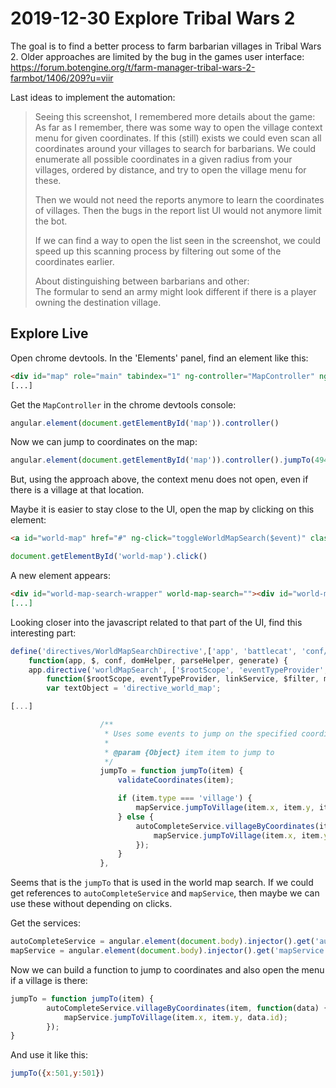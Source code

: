 # 2019-12-30 Explore Tribal Wars 2

The goal is to find a better process to farm barbarian villages in Tribal Wars 2. Older approaches are limited by the bug in the games user interface: https://forum.botengine.org/t/farm-manager-tribal-wars-2-farmbot/1406/209?u=viir

Last ideas to implement the automation:

> Seeing this screenshot, I remembered more details about the game:  
> As far as I remember, there was some way to open the village context menu for given coordinates. If this (still) exists we could even scan all coordinates around your villages to search for barbarians. We could enumerate all possible coordinates in a given radius from your villages, ordered by distance, and try to open the village menu for these.  
>  
> Then we would not need the reports anymore to learn the coordinates of villages. Then the bugs in the report list UI would not anymore limit the bot.  
>  
> If we can find a way to open the list seen in the screenshot, we could speed up this scanning process by filtering out some of the coordinates earlier.  
>  
> About distinguishing between barbarians and other:  
> The formular to send an army might look different if there is a player owning the destination village.

## Explore Live

Open chrome devtools. In the 'Elements' panel, find an element like this:

```HTML
<div id="map" role="main" tabindex="1" ng-controller="MapController" ng-class="{running: isInitialized}" class="running"> <div ng-embedded-include="true">
[...]
```

Get the `MapController` in the chrome devtools console:

```javascript
angular.element(document.getElementById('map')).controller()
```

Now we can jump to coordinates on the map:

```javascript
angular.element(document.getElementById('map')).controller().jumpTo(494,502)
```

But, using the approach above, the context menu does not open, even if there is a village at that location.

Maybe it is easier to stay close to the UI, open the map by clicking on this element:

```HTML
<a id="world-map" href="#" ng-click="toggleWorldMapSearch($event)" class="btn-orange icon-44x44-view-worldmap" tooltip="" tooltip-content="Busca en el Mapa Mundial" internal-id="52"></a>
```

```javascript
document.getElementById('world-map').click()
```

A new element appears:

```HTML
<div id="world-map-search-wrapper" world-map-search=""><div id="world-map-search-0xc" class="directive-world-map-search box-border-dark box-wrapper visible"> <div> <table 
[...]
```

Looking closer into the javascript related to that part of the UI, find this interesting part:

```javascript
define('directives/WorldMapSearchDirective',['app', 'battlecat', 'conf/conf', 'helper/dom', 'helper/parse', 'generators/generate'],
	function(app, $, conf, domHelper, parseHelper, generate) {
	app.directive('worldMapSearch', ['$rootScope', 'eventTypeProvider', 'linkService', '$filter', 'mapService', 'storageService', 'modelDataService', 'autoCompleteService',
		function($rootScope, eventTypeProvider, linkService, $filter, mapService, storageService, modelDataService, autoCompleteService) {
		var textObject = 'directive_world_map';

[...]

					/**
					 * Uses some events to jump on the specified coordinates.
					 *
					 * @param {Object} item item to jump to
					 */
					jumpTo = function jumpTo(item) {
						validateCoordinates(item);

						if (item.type === 'village') {
							mapService.jumpToVillage(item.x, item.y, item.id);
						} else {
							autoCompleteService.villageByCoordinates(item, function(data) {
								mapService.jumpToVillage(item.x, item.y, data.id);
							});
						}
					},
```

Seems that is the `jumpTo` that is used in the world map search. If we could get references to `autoCompleteService` and `mapService`, then maybe we can use these without depending on clicks.

Get the services:

```javascript
autoCompleteService = angular.element(document.body).injector().get('autoCompleteService')
mapService = angular.element(document.body).injector().get('mapService')
```

Now we can build a function to jump to coordinates and also open the menu if a village is there:

```javascript
jumpTo = function jumpTo(item) {
        autoCompleteService.villageByCoordinates(item, function(data) {
            mapService.jumpToVillage(item.x, item.y, data.id);
        });
}
```

And use it like this:

```javascript
jumpTo({x:501,y:501})
```
